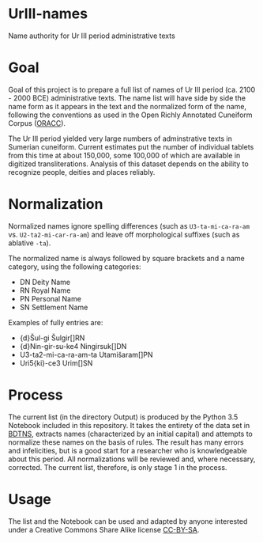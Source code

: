 # UrIII-names
Name authority for Ur III period administrative texts
# Goal
Goal of this project is to prepare a full list of names of Ur III period (ca. 2100 - 2000 BCE) administrative texts. The name list will have side by side the name form as it appears in the text and the normalized form of the name, following the conventions as used in the Open Richly Annotated Cuneiform Corpus ([ORACC](http://oracc.org)). 

The Ur III period yielded very large numbers of adminstrative texts in Sumerian cuneiform. Current estimates put the number of individual tablets from this time at about 150,000, some 100,000 of which are available in digitized transliterations. Analysis of this dataset depends on the ability to recognize people, deities and places reliably.

# Normalization
Normalized names ignore spelling differences (such as `U3-ta-mi-ca-ra-am` vs. `U2-ta2-mi-car-ra-am`) and leave off morphological suffixes (such as ablative `-ta`). 

The normalized name is always followed by square brackets and a name category, using the following categories:
- DN    Deity Name
- RN    Royal Name
- PN    Personal Name
- SN    Settlement Name

Examples of fully entries are:
- {d}Šul-gi               Šulgir[]RN
- {d}Nin-gir-su-ke4       Ningirsuk[]DN
- U3-ta2-mi-ca-ra-am-ta   Utamišaram[]PN
- Uri5{ki}-ce3            Urim[]SN

# Process
The current list (in the directory Output) is produced by the Python 3.5 Notebook included in this repository. It takes the entirety of the data set in [BDTNS](http://bdtns.filol.csic.es/), extracts names (characterized by an initial capital) and attempts to normalize these names on the basis of rules. The result has many errors and infelicities, but is a good start for a researcher who is knowledgeable about this period. All normalizations will be reviewed and, where necessary, corrected. The current list, therefore, is only stage 1 in the process.

# Usage
The list and the Notebook can be used and adapted by anyone interested under a Creative Commons Share Alike license [CC-BY-SA](https://creativecommons.org/licenses/by-sa/4.0/legalcode).
